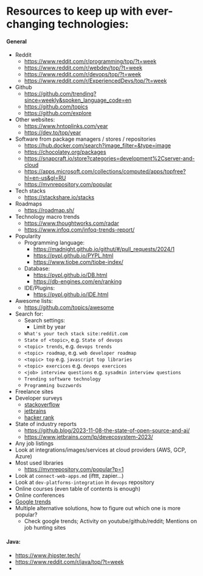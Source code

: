 # Resources to keep up with ever-changing technologies:

#### General
* Reddit
    * https://www.reddit.com/r/programming/top/?t=week
    * https://www.reddit.com/r/webdev/top/?t=week
    * https://www.reddit.com/r/devops/top/?t=week
    * https://www.reddit.com/r/ExperiencedDevs/top/?t=week
* Github
    * https://github.com/trending?since=weekly&spoken_language_code=en
    * https://github.com/topics
    * https://github.com/explore
* Other websites:
    * https://www.hntoplinks.com/year
    * https://dev.to/top/year
* Software from package managers / stores / repositories
    * https://hub.docker.com/search?image_filter=&type=image
    * https://chocolatey.org/packages
    * https://snapcraft.io/store?categories=development%2Cserver-and-cloud
    * https://apps.microsoft.com/collections/computed/apps/topfree?hl=en-us&gl=RU
    * https://mvnrepository.com/popular
* Tech stacks
    * https://stackshare.io/stacks
* Roadmaps
    * https://roadmap.sh/
* Technology macro trends
    * https://www.thoughtworks.com/radar
    * https://www.infoq.com/infoq-trends-report/
* Popularity
    * Programming language:
        * https://madnight.github.io/githut/#/pull_requests/2024/1
        * https://pypl.github.io/PYPL.html
        * https://www.tiobe.com/tiobe-index/
    * Database:
        * https://pypl.github.io/DB.html
        * https://db-engines.com/en/ranking
    * IDE/Plugins:
        * https://pypl.github.io/IDE.html
* Awesome lists:
    * https://github.com/topics/awesome
* Search for: 
    * Search settings:
        * Limit by year
    * `What's your tech stack site:reddit.com`
    * `State of <topic>`, e.g. `State of devops`
    * `<topic> trends`, e.g. `devops trends`
    * `<topic> roadmap`, e.g. `web developer roadmap`
    * `<topic> top` e.g. `javascript top libraries`
    * `<topic> exercices` e.g. `devops exercices`
    * `<job> interview questions` e.g. `sysadmin interview questions`
    * `Trending software technology`
    * `Programming buzzwords`
* Freelance sites
* Developer surveys
    * [stackoverflow](https://insights.stackoverflow.com/survey/2020)
    * [jetbrains](https://www.jetbrains.com/lp/devecosystem-2021/)
    * [hacker rank](https://www.hackerrank.com/research/developer-skills/2023)
* State of industry reports
    * https://github.blog/2023-11-08-the-state-of-open-source-and-ai/
    * https://www.jetbrains.com/lp/devecosystem-2023/
* Any job listings
* Look at integrations/images/services at cloud providers (AWS, GCP, Azure)
* Most used libraries
    * https://mvnrepository.com/popular?p=1
* Look at `connect-web-apps.md` (ifttt, zapier...)
* Look at `dev-platforms-integration` in `devops` repository
* Online courses (even table of contents is enough)
* Online conferences
* [Google trends](https://trends.google.com/trends/explore?q=%2Fm%2F07sbkfb,%2Fm%2F02p97)
* Multiple alternative solutions, how to figure out which one is more popular?
    * Check google trends; Activity on youtube/github/reddit; Mentions on job hunting sites

#### Java:
* https://www.jhipster.tech/
* https://www.reddit.com/r/java/top/?t=week
* 
